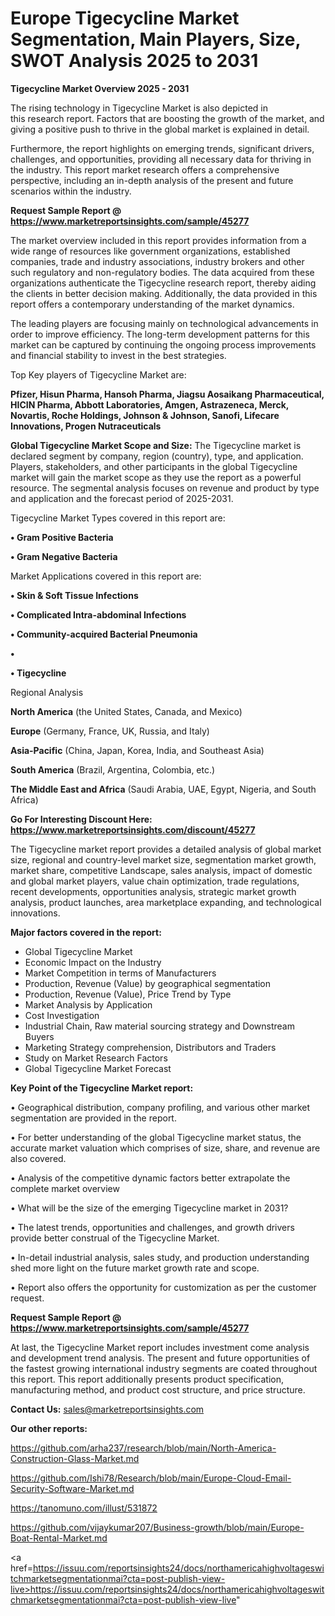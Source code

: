 # Europe Tigecycline Market Segmentation, Main Players, Size, SWOT Analysis 2025 to 2031

<Strong> Tigecycline Market Overview 2025 - 2031</strong>

The rising technology in Tigecycline Market is also depicted in this research report. Factors that are boosting the growth of the market, and giving a positive push to thrive in the global market is explained in detail.

Furthermore, the report highlights on emerging trends, significant drivers, challenges, and opportunities, providing all necessary data for thriving in the industry. This report market research offers a comprehensive perspective, including an in-depth analysis of the present and future scenarios within the industry.

<strong>Request Sample Report @ <a href=https://www.marketreportsinsights.com/sample/45277>https://www.marketreportsinsights.com/sample/45277</a></strong>

The market overview included in this report provides information from a wide range of resources like government organizations, established companies, trade and industry associations, industry brokers and other such regulatory and non-regulatory bodies. The data acquired from these organizations authenticate the Tigecycline research report, thereby aiding the clients in better decision making. Additionally, the data provided in this report offers a contemporary understanding of the market dynamics.

The leading players are focusing mainly on technological advancements in order to improve efficiency. The long-term development patterns for this market can be captured by continuing the ongoing process improvements and financial stability to invest in the best strategies.

Top Key players of Tigecycline Market are:

<strong>Pfizer, Hisun Pharma, Hansoh Pharma, Jiagsu Aosaikang Pharmaceutical, HICIN Pharma, Abbott Laboratories, Amgen, Astrazeneca, Merck, Novartis, Roche Holdings, Johnson & Johnson, Sanofi, Lifecare Innovations, Progen Nutraceuticals</strong>

<strong><b>Global Tigecycline Market Scope and Size:</b></strong>
The Tigecycline market is declared segment by company, region (country), type, and application. Players, stakeholders, and other participants in the global Tigecycline market will gain the market scope as they use the report as a powerful resource. The segmental analysis focuses on revenue and product by type and application and the forecast period of 2025-2031.

Tigecycline Market Types covered in this report are:

<strong>•  Gram Positive Bacteria

•  Gram Negative Bacteria</strong>

Market Applications covered in this report are:

<strong>•  Skin & Soft Tissue Infections

•  Complicated Intra-abdominal Infections

•  Community-acquired Bacterial Pneumonia

•  

•  Tigecycline</strong> 

Regional Analysis

<strong>North America</strong> (the United States, Canada, and Mexico)

<strong>Europe</strong> (Germany, France, UK, Russia, and Italy)

<strong>Asia-Pacific</strong> (China, Japan, Korea, India, and Southeast Asia)

<strong>South America</strong> (Brazil, Argentina, Colombia, etc.)

<strong>The Middle East and Africa</strong> (Saudi Arabia, UAE, Egypt, Nigeria, and South Africa)

<strong>Go For Interesting Discount Here: <a href=https://www.marketreportsinsights.com/discount/45277>https://www.marketreportsinsights.com/discount/45277</a></strong>

The Tigecycline market report provides a detailed analysis of global market size, regional and country-level market size, segmentation market growth, market share, competitive Landscape, sales analysis, impact of domestic and global market players, value chain optimization, trade regulations, recent developments, opportunities analysis, strategic market growth analysis, product launches, area marketplace expanding, and technological innovations.

<strong><b>Major factors covered in the report:</b></strong>
<ul>
  <li>Global Tigecycline Market </li>
  <li>Economic Impact on the Industry</li>
  <li>Market Competition in terms of Manufacturers</li>
  <li>Production, Revenue (Value) by geographical segmentation</li>
  <li>Production, Revenue (Value), Price Trend by Type</li>
  <li>Market Analysis by Application</li>
  <li>Cost Investigation</li>
  <li>Industrial Chain, Raw material sourcing strategy and Downstream Buyers</li>
  <li>Marketing Strategy comprehension, Distributors and Traders</li>
  <li>Study on Market Research Factors</li>
  <li>Global Tigecycline Market Forecast</li>
</ul>

<strong><b>Key Point of the Tigecycline Market report:</b></strong>

• Geographical distribution, company profiling, and various other market segmentation are provided in the report.

• For better understanding of the global Tigecycline market status, the accurate market valuation which comprises of size, share, and revenue are also covered.

• Analysis of the competitive dynamic factors better extrapolate the complete market overview

• What will be the size of the emerging Tigecycline market in 2031?

• The latest trends, opportunities and challenges, and growth drivers provide better construal of the Tigecycline Market.

• In-detail industrial analysis, sales study, and production understanding shed more light on the future market growth rate and scope.

• Report also offers the opportunity for customization as per the customer request.

<strong>Request Sample Report @ <a href=https://www.marketreportsinsights.com/sample/45277>https://www.marketreportsinsights.com/sample/45277</a></strong>

At last, the Tigecycline Market report includes investment come analysis and development trend analysis. The present and future opportunities of the fastest growing international industry segments are coated throughout this report. This report additionally presents product specification, manufacturing method, and product cost structure, and price structure.

<strong>Contact Us:</strong>
sales@marketreportsinsights.com

<strong>Our other reports:</strong>

<a href=https://github.com/arha237/research/blob/main/North-America-Construction-Glass-Market.md>https://github.com/arha237/research/blob/main/North-America-Construction-Glass-Market.md</a>

<a href=https://github.com/Ishi78/Research/blob/main/Europe-Cloud-Email-Security-Software-Market.md>https://github.com/Ishi78/Research/blob/main/Europe-Cloud-Email-Security-Software-Market.md</a>

<a href=https://tanomuno.com/illust/531872>https://tanomuno.com/illust/531872</a>

<a href=https://github.com/vijaykumar207/Business-growth/blob/main/Europe-Boat-Rental-Market.md>https://github.com/vijaykumar207/Business-growth/blob/main/Europe-Boat-Rental-Market.md</a>

<a href=https://issuu.com/reportsinsights24/docs/northamericahighvoltageswitchmarketsegmentationmai?cta=post-publish-view-live>https://issuu.com/reportsinsights24/docs/northamericahighvoltageswitchmarketsegmentationmai?cta=post-publish-view-live</a>"
